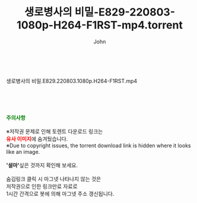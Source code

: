 ﻿---
layout: post
title:  "생로병사의 비밀-E829-220803-1080p-H264-F1RST-mp4.torrent"
author: John
categories: [ 방송/음악 ]
tags: [  ]
image:  
description: "생로병사의 비밀-E829-220803-1080p-H264-F1RST-mp4 torrent 정보 공유"
toc: true
toc_sticky: true
---

<br>
<div class="view-img">
<a class="view_image" href="https://torrentmobile59.com/bbs/view_image.php?fn=%2Fdata%2Ffile%2Fmusic%2F3735182707_2rlAVMDS_a5bef9f1364a4ae57e2a8316c74e758bbe5e37f3.jpg" target="_blank"><img alt="" class="img-tag" content="https://torrentmobile59.com/data/file/music/3735182707_2rlAVMDS_a5bef9f1364a4ae57e2a8316c74e758bbe5e37f3.jpg" itemprop="image" src="https://torrentmobile59.com/data/file/music/thumb-3735182707_2rlAVMDS_a5bef9f1364a4ae57e2a8316c74e758bbe5e37f3_835x2260.jpg"/></a></div><div class="view-content" itemprop="description">
<p>생로병사의 비밀.E829.220803.1080p.H264-F1RST.mp4<br/></p> </div>
    
<br><br><br>
<p data-ke-size="size16"><b><span style="color: green;">주의사항</span></b><br /><br />※저작권 문제로 인해 토렌트 다운로드 링크는<br /><b><span style="color: red;">유사 이미지</span></b>에 숨겨뒀습니다.<br />※Due to copyright issues, the torrent download link is hidden where it looks like an image.<br /><br /><b>'설마'</b>싶은 것까지 확인해 보세요.<br /><br />숨김링크 클릭 시 마그넷 나타나지 않는 것은<br />저작권으로 인한 링크만료 자료로<br />1시간 간격으로 봇에 의해 마그넷 주소 갱신됩니다.</p>
